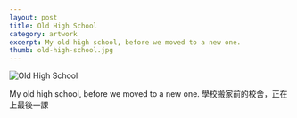```yaml
---
layout: post
title: Old High School
category: artwork
excerpt: My old high school, before we moved to a new one.
thumb: old-high-school.jpg
---
```


<p><img src="{{ site.file }}/work/old_high_school.jpg" alt="Old High School" class="center"></p>

<p>My old high school, before we moved to a new one. 學校搬家前的校舍，正在上最後一課</p>
